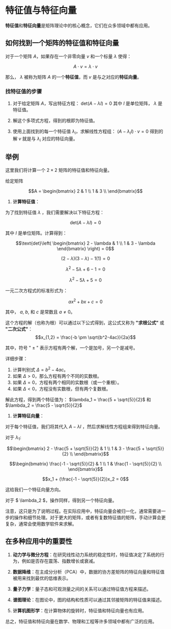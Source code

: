 # 特征值与特征向量

**特征值**和**特征向量**是矩阵理论中的核心概念，它们在众多领域中都有应用。

## 如何找到一个矩阵的特征值和特征向量

对于一个矩阵 $A$，如果存在一个非零向量 $v$ 和一个标量 $\lambda$ 使得：

```math
A \cdot v = \lambda \cdot v
```

那么， $\lambda$ 被称为矩阵 $A$ 的一个**特征值**，而 $v$ 是与之对应的**特征向量**。

### 找特征值的步骤

1. 对于给定矩阵 $A$，写出特征方程： $\text{det}(A - \lambda I) = 0$ 其中 $I$ 是单位矩阵， $\lambda$ 是特征值。

2. 解这个多项式方程，得到的根即为特征值。

3. 使用上面找到的每一个特征值 $\lambda_i$，求解线性方程组： $(A - \lambda_i I) \cdot v = 0$ 得到的解 $v$ 就是与 $\lambda_i$ 对应的特征向量。

## 举例

这里我们将计算一个 $2 \times 2$ 矩阵的特征值和特征向量。

给定矩阵

```math
A = \begin{bmatrix} 2 & 1 \\ 1 & 3 \\ \end{bmatrix}
```

1. **计算特征值**：

为了找到特征值 $\lambda$ ，我们需要解决以下特征方程：

$$\text{det}(A - \lambda I) = 0$$

其中 $I$ 是单位矩阵。计算得到：

```math
\text{det}\left( \begin{bmatrix}
2 - \lambda & 1 \\
1 & 3 - \lambda
\end{bmatrix} \right) = 0
```

```math
(2 - \lambda)(3 - \lambda) - 1(1) = 0
```

```math
\lambda^2 - 5\lambda + 6 - 1 = 0
```

```math
\lambda^2 - 5\lambda + 5 = 0
```

一元二次方程式的标准形式为：

$$ax^2 + bx + c = 0$$

其中， $a$, $b$, 和 $c$ 是常数且 $a \neq 0$。

这个方程的解（也称为根）可以通过以下公式得到，这公式又称为 **"求根公式"** 或 **"二次公式"**：
$$x_{1,2} = \frac{-b \pm \sqrt{b^2-4ac}}{2a}$$

其中，符号 " $±$ " 表示方程有两个解，一个是加号，另一个是减号。

详细步骤：

1. 计算判别式 $\Delta = b^2-4ac$。
2. 如果 $\Delta > 0$，那么方程有两个不同的实数根。
3. 如果 $\Delta = 0$，方程有两个相同的实数根（或一个重根）。
4. 如果 $\Delta < 0$，方程没有实数根，但有两个复数根。

解此方程，得到两个特征值为：
$\lambda_1 = \frac{5 + \sqrt{5}}{2}$ 和 $\lambda_2 = \frac{5 - \sqrt{5}}{2}$

1. **计算特征向量**：

对于每个特征值，我们将其代入 $A - \lambda I$ ，然后求解线性方程组来得到特征向量。

对于 $\lambda_1$:

```math
\begin{bmatrix}
2 - \frac{5 + \sqrt{5}}{2} & 1 \\
1 & 3 - \frac{5 + \sqrt{5}}{2} \\
\end{bmatrix}
```

```math
\begin{bmatrix}
\frac{-1 - \sqrt{5}}{2} & 1 \\
1 & \frac{1 - \sqrt{5}}{2} \\
\end{bmatrix}
```

```math
x_1 + (\frac{-1 - \sqrt{5}}{2})x_2 = 0
```

这给我们一个特征向量方向。

对于 $ \lambda_2 $，操作同样，得到另一个特征向量。

注意，这只是为了说明过程。在实际应用中，特征向量会被归一化，通常需要进一步的操作和细节处理。对于更大的矩阵，或者有复数特征值的矩阵，手动计算会更复杂，通常会使用数学软件来求解。

## 在多种应用中的重要性

1. **动力学与微分方程**：在研究线性动力系统的稳定性时，特征值决定了系统的行为，例如是否存在震荡、指数增长或衰减。

2. **数据降维**：在主成分分析（PCA）中，数据的协方差矩阵的特征向量和特征值被用来找到最优的低维表示。

3. **量子力学**：量子态和可观测量之间的关系可以通过特征值方程来描述。

4. **谱图理论**：在图论中，图的结构和性质可以通过其邻接矩阵的特征值来描述。

5. **计算机图形学**：在计算物体的旋转时，特征值和特征向量也有应用。

总之，特征值和特征向量在数学、物理和工程等许多领域中都有广泛的应用。
